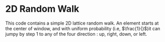 # 2D Random Walk 

This code contains a simple 2D lattice random walk. An element starts at the center of window, and with uniform probability (i.e, $\frac{1}{}$)it can jumpy by step $1$ to any of the four direction : up, right, down, or left.  